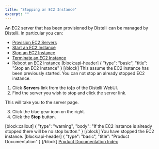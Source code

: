 ```yaml
---
title: "Stopping an EC2 Instance"
excerpt: ""
---
```

An EC2 server that has been provisioned by Distelli can be managed by Distelli. In particular you can:
* [Provision EC2 Servers](doc:provisioning-ec2-servers) 
* [Start an EC2 Instance](doc:starting-an-ec2-instance) 
* [Stop an EC2 Instance](doc:stopping-an-ec2-instance) 
* [Terminate an EC2 Instance](doc:terminating-an-ec2-instance) 
* [Reboot an EC2 Instance](doc:rebooting-an-ec2-instance)
[block:api-header]
{
  "type": "basic",
  "title": "Stop an EC2 Instance"
}
[/block]
This assume the EC2 instance has been previously started. You can not stop an already stopped EC2 instance.

1. Click **Servers** link from the to[p of the Distelli WebUI.
2. Find the server you wish to stop and click the server link.

This will take you to the server page.

3. Click the blue gear icon on the right.
4. Click the **Stop** button.

[block:callout]
{
  "type": "warning",
  "body": "If the EC2 instance is already stopped there will be no stop button."
}
[/block]
You have stopped the EC2 instance.
[block:api-header]
{
  "type": "basic",
  "title": "Product Documentation"
}
[/block]
[Product Documentation Index](doc:product-documentation-index)